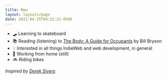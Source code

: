 ```yaml
---
title: Now
layout: layouts/page
date: 2021-04-25T04:22:21-0500
---
```

- 🛹 Learning to skateboard
- 📚 Reading (listening) to [The Body: A Guide for Occupants](https://www.goodreads.com/book/show/43582376-the-body) by Bill Bryson
- 💡 Interested in all things IndieWeb and web development, in general
- 🔬 Working from home (still)
- 🚲 Riding bikes

*Inspired by [Derek Sivers](https://sive.rs/nowff)*